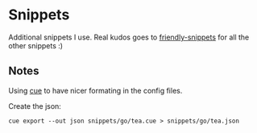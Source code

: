 # Snippets

Additional snippets I use. Real kudos goes to [friendly-snippets](https://github.com/rafamadriz/friendly-snippets) for all the other snippets :)

## Notes

Using [cue](https://cuelang.org) to have nicer formating in the config files.

Create the json:
```
cue export --out json snippets/go/tea.cue > snippets/go/tea.json
```
